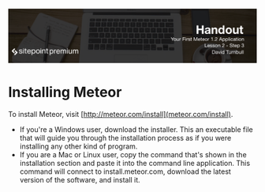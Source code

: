 ![](headings/2.3.png)

# Installing Meteor

To install Meteor, visit [http://meteor.com/install](meteor.com/install).

* If you're a Windows user, download the installer. This an executable file that will guide you through the installation process as if you were installing any other kind of program.
* If you are a Mac or Linux user, copy the command that's shown in the installation section and paste it into the command line application. This command will connect to install.meteor.com, download the latest version of the software, and install it.